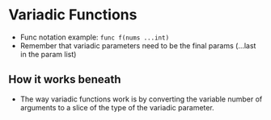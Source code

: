 # Variadic Functions
- Func notation example: `func f(nums ...int)`
- Remember that variadic parameters need to be the final params (...last in the param list)

## How it works beneath
- The way variadic functions work is by converting the variable number of arguments to a slice of the type of the variadic parameter. 